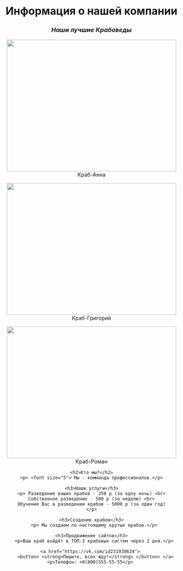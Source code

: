 <html>
 <head>
  <meta charset="utf-8">
  <title>Бизнес с нуля</title>
 </head>
 
 <body>
  <center> <h1> <strong>Информация о нашей компании</strong> </h1>
  <p> <h3> <em>Наши лучшие Крабоведы</em> </h3> </p> 
	<p> <img src="https://funik.ru/wp-content/uploads/2019/07/02b429d56e5557f2629e.jpg" 
	height="350" width="450" align="Botton"> <br> Краб-Анна </p>
	<p> <img src="https://img.allzip.org/g/64/orig/7525047.jpg"
		height="350" width="450" align="Botton"> <br> Краб-Григорий </p>
	<p> <img src="https://i.kym-cdn.com/entries/icons/original/000/041/092/cover4.jpg"
		height="350" width="450" align="Botton"> <br> Краб-Роман </p>
    
    <h2>Кто мы?</h2>
	<p> <font size="5"> Мы - комманда профессионалов.</p>
    
    <h3>Наши услуги</h3>
    <p> Разведение ваших крабов - 350 р (за одну ночь) <br>
    Собственное разведение - 500 р (за неделю) <br>
    Обучение Вас в разведении крабов - 5000 р (за один год)
    </p>
	
	<h3>Создание крабов</h3>
	  <p> Мы создаем по-настоящему крутых крабов.</p>
	
	<h3>Продвижение сайтов</h3>
	  <p>Ваш краб войдёт в ТОП-3 крабовых систем через 2 дня.</p>
	  
	<a href="https://vk.com/id231930634"> 
		<button> <strong>Пишите, всех жду!</strong> </button> </a> 
	<p>Телефон: +8(800)555-55-55</p> 
